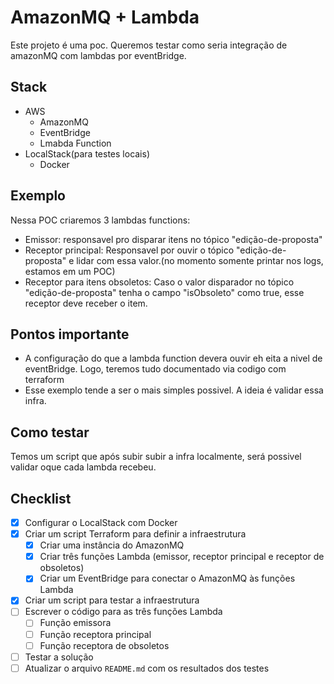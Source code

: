 # AmazonMQ + Lambda
Este projeto é uma poc. Queremos testar como seria integração de amazonMQ com lambdas por eventBridge.

## Stack
- AWS
    - AmazonMQ
    - EventBridge
    - Lmabda Function
- LocalStack(para testes locais)
    - Docker

## Exemplo
Nessa POC criaremos 3 lambdas functions:
- Emissor: responsavel pro disparar itens no tópico "edição-de-proposta"
- Receptor principal: Responsavel por ouvir o tópico "edição-de-proposta" e lidar com essa valor.(no momento somente printar nos logs, estamos em um POC)
- Receptor para itens obsoletos: Caso o valor disparador no tópico "edição-de-proposta" tenha o campo "isObsoleto" como true, esse receptor deve receber o item.

## Pontos importante
- A configuração do que a lambda function devera ouvir eh eita a nivel de eventBridge. Logo, teremos tudo documentado via codigo com terraform
- Esse exemplo tende a ser o mais simples possivel. A ideia é validar essa infra.

## Como testar
Temos um script que após subir subir a infra localmente, será possivel validar oque cada lambda recebeu.

## Checklist

*   [x] Configurar o LocalStack com Docker
*   [x] Criar um script Terraform para definir a infraestrutura
    *   [x] Criar uma instância do AmazonMQ
    *   [x] Criar três funções Lambda (emissor, receptor principal e receptor de obsoletos)
    *   [x] Criar um EventBridge para conectar o AmazonMQ às funções Lambda
*   [x] Criar um script para testar a infraestrutura
*   [ ] Escrever o código para as três funções Lambda
    *   [ ] Função emissora
    *   [ ] Função receptora principal
    *   [ ] Função receptora de obsoletos
*   [ ] Testar a solução
*   [ ] Atualizar o arquivo `README.md` com os resultados dos testes
